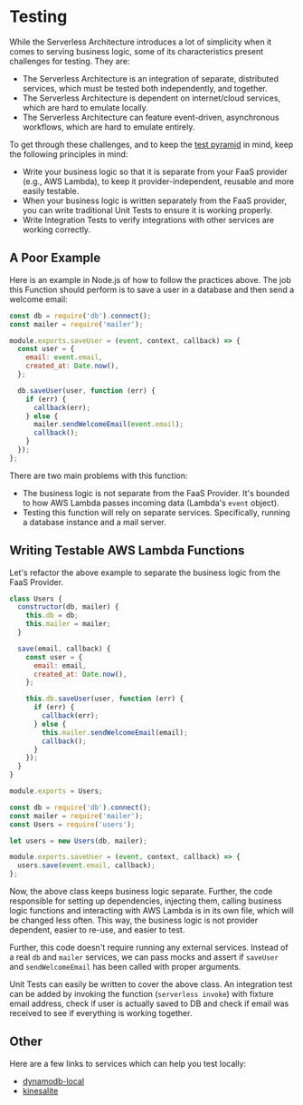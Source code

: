 # Testing

While the Serverless Architecture introduces a lot of simplicity when it comes to serving business logic, some of its characteristics present challenges for testing. They are:

- The Serverless Architecture is an integration of separate, distributed services, which must be tested both independently, and together.
- The Serverless Architecture is dependent on internet/cloud services, which are hard to emulate locally.
- The Serverless Architecture can feature event-driven, asynchronous workflows, which are hard to emulate entirely.

To get through these challenges, and to keep the [test pyramid](http://martinfowler.com/bliki/TestPyramid.html) in mind, keep the following principles in mind:

- Write your business logic so that it is separate from your FaaS provider (e.g., AWS Lambda), to keep it provider-independent, reusable and more easily testable.
- When your business logic is written separately from the FaaS provider, you can write traditional Unit Tests to ensure it is working properly.
- Write Integration Tests to verify integrations with other services are working correctly.

## A Poor Example

Here is an example in Node.js of how to follow the practices above. The job this Function should perform is to save a user in a database and then send a welcome email:

```javascript
const db = require('db').connect();
const mailer = require('mailer');

module.exports.saveUser = (event, context, callback) => {
  const user = {
    email: event.email,
    created_at: Date.now(),
  };

  db.saveUser(user, function (err) {
    if (err) {
      callback(err);
    } else {
      mailer.sendWelcomeEmail(event.email);
      callback();
    }
  });
};
```

There are two main problems with this function:

- The business logic is not separate from the FaaS Provider. It's bounded to how AWS Lambda passes incoming data (Lambda's `event` object).
- Testing this function will rely on separate services. Specifically, running a database instance and a mail server.

## Writing Testable AWS Lambda Functions

Let's refactor the above example to separate the business logic from the FaaS Provider.

```javascript
class Users {
  constructor(db, mailer) {
    this.db = db;
    this.mailer = mailer;
  }

  save(email, callback) {
    const user = {
      email: email,
      created_at: Date.now(),
    };

    this.db.saveUser(user, function (err) {
      if (err) {
        callback(err);
      } else {
        this.mailer.sendWelcomeEmail(email);
        callback();
      }
    });
  }
}

module.exports = Users;
```

```javascript
const db = require('db').connect();
const mailer = require('mailer');
const Users = require('users');

let users = new Users(db, mailer);

module.exports.saveUser = (event, context, callback) => {
  users.save(event.email, callback);
};
```

Now, the above class keeps business logic separate. Further, the code responsible for setting up dependencies, injecting them, calling business logic functions and interacting with AWS Lambda is in its own file, which will be changed less often. This way, the business logic is not provider dependent, easier to re-use, and easier to test.

Further, this code doesn't require running any external services. Instead of a real `db` and `mailer` services, we can pass mocks and assert if `saveUser` and `sendWelcomeEmail` has been called with proper arguments.

Unit Tests can easily be written to cover the above class. An integration test can be added by invoking the function (`serverless invoke`) with fixture email address, check if user is actually saved to DB and check if email was received to see if everything is working together.

## Other

Here are a few links to services which can help you test locally:

- [dynamodb-local](http://docs.aws.amazon.com/amazondynamodb/latest/developerguide/DynamoDBLocal.html)
- [kinesalite](https://github.com/mhart/kinesalite)
